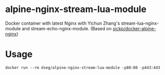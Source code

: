 # alpine-nginx-stream-lua-module

Docker container with latest Nginx with Yichun Zhang's stream-lua-nginx-module and stream-echo-nginx-module. 
(Based on [sickp/docker-alpine-nginx](https://github.com/sickp/docker-alpine-nginx))

# Usage

```
docker run --rm dseg/alpine-nginx-stream-lua-module -p80:80 -p443:443
```
